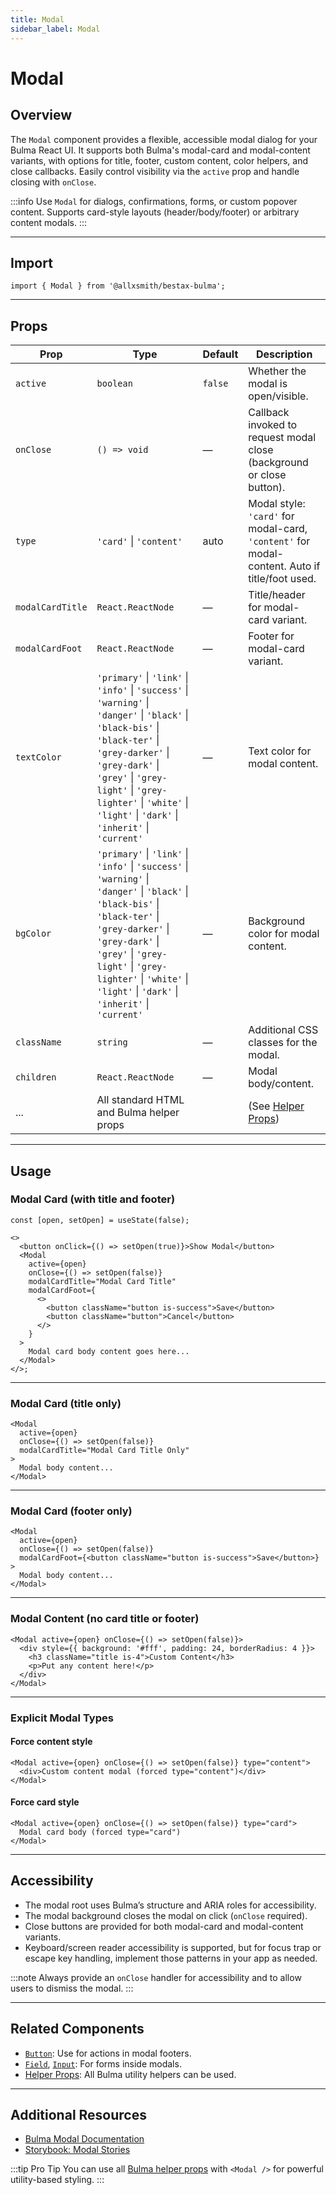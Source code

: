 ```yaml
---
title: Modal
sidebar_label: Modal
---
```


# Modal

## Overview

The `Modal` component provides a flexible, accessible modal dialog for your Bulma React UI. It supports both Bulma's modal-card and modal-content variants, with options for title, footer, custom content, color helpers, and close callbacks. Easily control visibility via the `active` prop and handle closing with `onClose`.

:::info
Use `Modal` for dialogs, confirmations, forms, or custom popover content. Supports card-style layouts (header/body/footer) or arbitrary content modals.
:::

---

## Import

```tsx
import { Modal } from '@allxsmith/bestax-bulma';
```

---

## Props

| Prop             | Type                                                                                                                                                                                                                                                                                     | Default | Description                                                                                   |
| ---------------- | ---------------------------------------------------------------------------------------------------------------------------------------------------------------------------------------------------------------------------------------------------------------------------------------- | ------- | --------------------------------------------------------------------------------------------- |
| `active`         | `boolean`                                                                                                                                                                                                                                                                                | `false` | Whether the modal is open/visible.                                                            |
| `onClose`        | `() => void`                                                                                                                                                                                                                                                                             | —       | Callback invoked to request modal close (background or close button).                         |
| `type`           | `'card'` \| `'content'`                                                                                                                                                                                                                                                                  | auto    | Modal style: `'card'` for modal-card, `'content'` for modal-content. Auto if title/foot used. |
| `modalCardTitle` | `React.ReactNode`                                                                                                                                                                                                                                                                        | —       | Title/header for modal-card variant.                                                          |
| `modalCardFoot`  | `React.ReactNode`                                                                                                                                                                                                                                                                        | —       | Footer for modal-card variant.                                                                |
| `textColor`      | `'primary'` \| `'link'` \| `'info'` \| `'success'` \| `'warning'` \| `'danger'` \| `'black'` \| `'black-bis'` \| `'black-ter'` \| `'grey-darker'` \| `'grey-dark'` \| `'grey'` \| `'grey-light'` \| `'grey-lighter'` \| `'white'` \| `'light'` \| `'dark'` \| `'inherit'` \| `'current'` | —       | Text color for modal content.                                                                 |
| `bgColor`        | `'primary'` \| `'link'` \| `'info'` \| `'success'` \| `'warning'` \| `'danger'` \| `'black'` \| `'black-bis'` \| `'black-ter'` \| `'grey-darker'` \| `'grey-dark'` \| `'grey'` \| `'grey-light'` \| `'grey-lighter'` \| `'white'` \| `'light'` \| `'dark'` \| `'inherit'` \| `'current'` | —       | Background color for modal content.                                                           |
| `className`      | `string`                                                                                                                                                                                                                                                                                 | —       | Additional CSS classes for the modal.                                                         |
| `children`       | `React.ReactNode`                                                                                                                                                                                                                                                                        | —       | Modal body/content.                                                                           |
| ...              | All standard HTML and Bulma helper props                                                                                                                                                                                                                                                 |         | (See [Helper Props](../helpers/usebulmaclasses))                                              |

---

## Usage

### Modal Card (with title and footer)

```tsx
const [open, setOpen] = useState(false);

<>
  <button onClick={() => setOpen(true)}>Show Modal</button>
  <Modal
    active={open}
    onClose={() => setOpen(false)}
    modalCardTitle="Modal Card Title"
    modalCardFoot={
      <>
        <button className="button is-success">Save</button>
        <button className="button">Cancel</button>
      </>
    }
  >
    Modal card body content goes here...
  </Modal>
</>;
```

---

### Modal Card (title only)

```tsx
<Modal
  active={open}
  onClose={() => setOpen(false)}
  modalCardTitle="Modal Card Title Only"
>
  Modal body content...
</Modal>
```

---

### Modal Card (footer only)

```tsx
<Modal
  active={open}
  onClose={() => setOpen(false)}
  modalCardFoot={<button className="button is-success">Save</button>}
>
  Modal body content...
</Modal>
```

---

### Modal Content (no card title or footer)

```tsx
<Modal active={open} onClose={() => setOpen(false)}>
  <div style={{ background: '#fff', padding: 24, borderRadius: 4 }}>
    <h3 className="title is-4">Custom Content</h3>
    <p>Put any content here!</p>
  </div>
</Modal>
```

---

### Explicit Modal Types

#### Force content style

```tsx
<Modal active={open} onClose={() => setOpen(false)} type="content">
  <div>Custom content modal (forced type="content")</div>
</Modal>
```

#### Force card style

```tsx
<Modal active={open} onClose={() => setOpen(false)} type="card">
  Modal card body (forced type="card")
</Modal>
```

---

## Accessibility

- The modal root uses Bulma’s structure and ARIA roles for accessibility.
- The modal background closes the modal on click (`onClose` required).
- Close buttons are provided for both modal-card and modal-content variants.
- Keyboard/screen reader accessibility is supported, but for focus trap or escape key handling, implement those patterns in your app as needed.

:::note
Always provide an `onClose` handler for accessibility and to allow users to dismiss the modal.
:::

---

## Related Components

- [`Button`](../elements/button.md): Use for actions in modal footers.
- [`Field`](../form/field.md), [`Input`](../form/input.md): For forms inside modals.
- [Helper Props](../helpers/usebulmaclasses.md): All Bulma utility helpers can be used.

---

## Additional Resources

- [Bulma Modal Documentation](https://bulma.io/documentation/components/modal/)
- [Storybook: Modal Stories](https://storybook.bestax.cc/?path=/story/components-modal--modal-card)

:::tip Pro Tip
You can use all [Bulma helper props](../helpers/usebulmaclasses.md) with `<Modal />` for powerful utility-based styling.
:::
